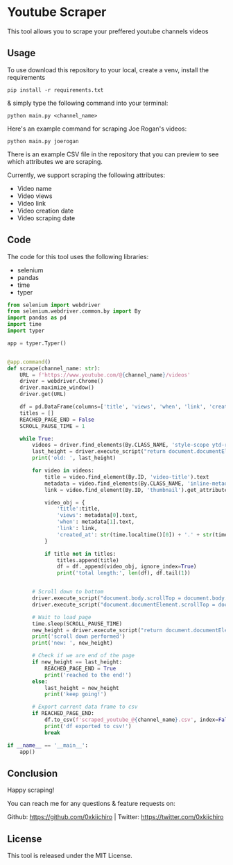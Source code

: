 # Youtube Scraper

This tool allows you to scrape your preffered youtube channels videos

## Usage

To use download this repository to your local, create a venv, install the requirements

`pip install -r requirements.txt`

& simply type the following command into your terminal:

`python main.py <channel_name>`

Here's an example command for scraping Joe Rogan's videos:

`python main.py joerogan`

There is an example CSV file in the repository that you can preview to see which attributes we are scraping.

Currently, we support scraping the following attributes:

- Video name
- Video views
- Video link
- Video creation date
- Video scraping date

## Code

The code for this tool uses the following libraries:

- selenium
- pandas
- time
- typer

```python
from selenium import webdriver
from selenium.webdriver.common.by import By
import pandas as pd
import time
import typer

app = typer.Typer()


@app.command()
def scrape(channel_name: str):
    URL = f'https://www.youtube.com/@{channel_name}/videos'
    driver = webdriver.Chrome()
    driver.maximize_window()
    driver.get(URL)

    df = pd.DataFrame(columns=['title', 'views', 'when', 'link', 'created_at'])
    titles = []
    REACHED_PAGE_END = False
    SCROLL_PAUSE_TIME = 1

    while True:
        videos = driver.find_elements(By.CLASS_NAME, 'style-scope ytd-rich-grid-media')
        last_height = driver.execute_script("return document.documentElement.scrollHeight")
        print('old: ', last_height)

        for video in videos:
            title = video.find_element(By.ID, 'video-title').text
            metadata = video.find_elements(By.CLASS_NAME, 'inline-metadata-item')
            link = video.find_element(By.ID, 'thumbnail').get_attribute('href')

            video_obj = {
                'title':title,
                'views': metadata[0].text,
                'when': metadata[1].text,
                'link': link,
                'created_at': str(time.localtime()[0]) + '.' + str(time.localtime()[1]) + '.' + str(time.localtime()[2])
            }

            if title not in titles:
                titles.append(title)
                df = df._append(video_obj, ignore_index=True)
                print('total length:', len(df), df.tail(1))


        # Scroll down to bottom
        driver.execute_script("document.body.scrollTop = document.body.scrollHeight;")
        driver.execute_script("document.documentElement.scrollTop = document.documentElement.scrollHeight;")

        # Wait to load page
        time.sleep(SCROLL_PAUSE_TIME)
        new_height = driver.execute_script("return document.documentElement.scrollHeight")
        print('scroll down performed')
        print('new: ', new_height)

        # Check if we are end of the page
        if new_height == last_height:
            REACHED_PAGE_END = True
            print('reached to the end!')
        else:
            last_height = new_height
            print('keep going!')

        # Export current data frame to csv
        if REACHED_PAGE_END:
            df.to_csv(f'scraped_youtube_@{channel_name}.csv', index=False, encoding='utf-8')
            print('df exported to csv!')
            break

if __name__ == '__main__':
    app()
```

## Conclusion

Happy scraping!

You can reach me for any questions & feature requests on:

Github: https://github.com/0xkiichiro |
Twitter: https://twitter.com/0xkiichiro

## License

This tool is released under the MIT License.
